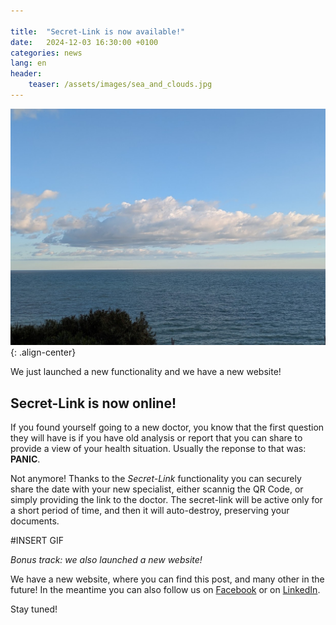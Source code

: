 ```yaml
---

title:  "Secret-Link is now available!"
date:   2024-12-03 16:30:00 +0100
categories: news
lang: en
header:
    teaser: /assets/images/sea_and_clouds.jpg
---
```


![image-center](/assets/images/sea_and_clouds.jpg){: .align-center}

We just launched a new functionality and we have a new website!

## Secret-Link is now online!

If you found yourself going to a new doctor, you know that the first question they will 
have is if you have old analysis or report that you can share to provide a view of your 
health situation. Usually the reponse to that was: **PANIC**.

Not anymore! Thanks to the *Secret-Link* functionality you can securely share the date with
your new specialist, either scannig the QR Code, or simply providing the link to the 
doctor. The secret-link will be active only for a short period of time, and then it will 
auto-destroy, preserving your documents.

#INSERT GIF

*Bonus track: we also launched a new website!*

We have a new website, where you can find this post, and many other in the future!
In the meantime you can also follow us on [Facebook](https://www.facebook.com/profile.php?id=61564933710120) 
or on [LinkedIn](https://www.linkedin.com/company/ippocra/).

Stay tuned!